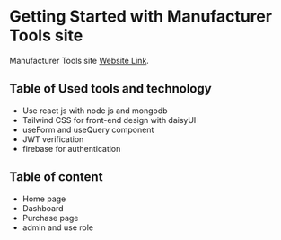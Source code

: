 # Getting Started with Manufacturer Tools site

Manufacturer Tools site [Website Link](https://gilded-pony-dcfe3e.netlify.app/).

## Table of Used tools and technology

- Use react js with node js and mongodb
- Tailwind CSS for front-end design with daisyUI
- useForm and useQuery component
- JWT verification
- firebase for authentication

## Table of content

- Home page
- Dashboard
- Purchase page
- admin and use role
